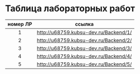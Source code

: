 ﻿# Таблица лабораторных работ

|номер ЛР|ссылка|
|:-:|:-:|
|1|http://u68759.kubsu-dev.ru/Backend/1/|
|2|http://u68759.kubsu-dev.ru/Backend/2/|
|3|http://u68759.kubsu-dev.ru/Backend/3/|
|4|http://u68759.kubsu-dev.ru/Backend/4/|
|5|http://u68759.kubsu-dev.ru/Backend/5/|